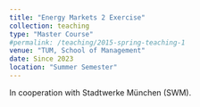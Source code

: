 ```yaml
---
title: "Energy Markets 2 Exercise"
collection: teaching
type: "Master Course"
#permalink: /teaching/2015-spring-teaching-1
venue: "TUM, School of Management"
date: Since 2023
location: "Summer Semester"
---
```


In cooperation with Stadtwerke München (SWM). 


